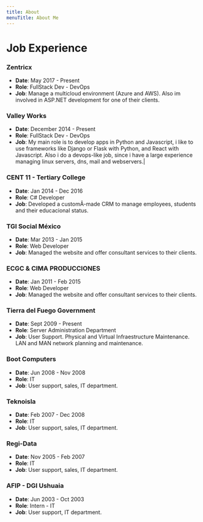 ```yaml
---
title: About
menuTitle: About Me
---
```


# Job Experience

### Zentricx

* **Date**: May 2017 - Present
* **Role**: FullStack Dev - DevOps
* **Job**: Manage a multicloud environment (Azure and AWS). Also im involved in ASP.NET development for one of their clients.

### Valley Works

* **Date**: December 2014 - Present
* **Role**: FullStack Dev - DevOps
* **Job**: My main role is to develop apps in Python and Javascript, i like to use frameworks like Django or Flask with Python, and React with Javascript. Also i do a devops-like job, since i have a large experience managing linux servers, dns, mail and webservers.|

### CENT 11 - Tertiary College

* **Date**: Jan 2014 - Dec 2016
* **Role**: C# Developer
* **Job**: Developed a customÂ­-made CRM to manage employees, students and their educacional status.

### TGI Social México

* **Date**: Mar 2013 - Jan 2015
* **Role**: Web Developer
* **Job**: Managed the website and offer consultant services to their clients.


### ECGC & CIMA PRODUCCIONES

* **Date**: Jan 2011 - Feb 2015
* **Role**: Web Developer
* **Job**: Managed the website and offer consultant services to their clients.

### Tierra del Fuego Government

* **Date**: Sept 2009 - Present
* **Role**: Server Administration Department
* **Job**: User Support. Physical and Virtual Infraestructure Maintenance. LAN and MAN network planning and maintenance.

### Boot Computers

* **Date**: Jun 2008 - Nov 2008
* **Role**: IT
* **Job**: User support, sales, IT department.


### Teknoisla

* **Date**: Feb 2007 - Dec 2008
* **Role**: IT
* **Job**: User support, sales, IT department.


### Regi-Data

* **Date**: Nov 2005 - Feb 2007
* **Role**: IT
* **Job**: User support, sales, IT department.


### AFIP - DGI Ushuaia

* **Date**: Jun 2003 - Oct 2003
* **Role**: Intern - IT
* **Job**: User support, IT department.